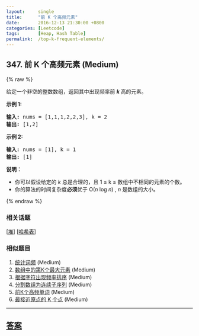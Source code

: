 ```yaml
---
layout:     single
title:      "前 K 个高频元素"
date:       2016-12-13 21:30:00 +0800
categories: [Leetcode]
tags:       [Heap, Hash Table]
permalink:  /top-k-frequent-elements/
---
```


## 347. 前 K 个高频元素 (Medium)

{% raw %}

<p>给定一个非空的整数数组，返回其中出现频率前&nbsp;<strong><em>k&nbsp;</em></strong>高的元素。</p>

<p><strong>示例 1:</strong></p>

<pre><strong>输入: </strong>nums = [1,1,1,2,2,3], k = 2
<strong>输出: </strong>[1,2]
</pre>

<p><strong>示例 2:</strong></p>

<pre><strong>输入: </strong>nums = [1], k = 1
<strong>输出: </strong>[1]</pre>

<p><strong>说明：</strong></p>

<ul>
	<li>你可以假设给定的&nbsp;<em>k&nbsp;</em>总是合理的，且 1 &le; k &le; 数组中不相同的元素的个数。</li>
	<li>你的算法的时间复杂度<strong>必须</strong>优于 O(<em>n</em> log <em>n</em>) ,&nbsp;<em>n&nbsp;</em>是数组的大小。</li>
</ul>

{% endraw %}

### 相关话题
  [[堆](https://github.com/openset/leetcode/tree/master/tag/heap/README.md)]
  [[哈希表](https://github.com/openset/leetcode/tree/master/tag/hash-table/README.md)]

### 相似题目
  1. [统计词频](/word-frequency) (Medium)
  1. [数组中的第K个最大元素](/kth-largest-element-in-an-array) (Medium)
  1. [根据字符出现频率排序](/sort-characters-by-frequency) (Medium)
  1. [分割数组为连续子序列](/split-array-into-consecutive-subsequences) (Medium)
  1. [前K个高频单词](/top-k-frequent-words) (Medium)
  1. [最接近原点的 K 个点](/k-closest-points-to-origin) (Medium)

---

## [答案](https://github.com/openset/leetcode/tree/master/problems/top-k-frequent-elements)
